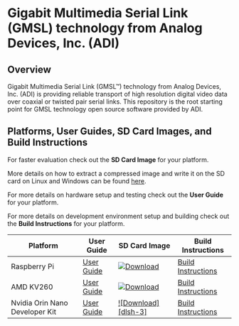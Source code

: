 # Gigabit Multimedia Serial Link (GMSL) technology from Analog Devices, Inc. (ADI)

## Overview
Gigabit Multimedia Serial Link (GMSL™) technology from Analog Devices, Inc. (ADI) is providing reliable transport of high resolution digital video data
over coaxial or twisted pair serial links. This repository is the root starting point for GMSL technology open source software provided by ADI.

## Platforms, User Guides, SD Card Images, and Build Instructions

For faster evaluation check out the **SD Card Image** for your platform.

More details on how to extract a compressed image and write it on the SD card on Linux and Windows can be found [here][sdcard-burn].

[sdcard-burn]: http://github.com/analogdevicesinc/aditof_sdk/blob/master/doc/sdcard_burn.md

For more details on hardware setup and testing check out the **User Guide** for your platform.

For more details on development environment setup and building check out the **Build Instructions** for your platform.

| Platform                       | User Guide         | SD Card Image               | Build Instructions         |
| ------------------------------ | ------------------ | --------------------------- | -------------------------- |
| Raspberry Pi                   | [User Guide][ug-0] | [![Download][dlsh-0]][dl-0] | [Build Instructions][bi-0] |
| AMD KV260                      | [User Guide][ug-1] | [![Download][dlsh-2]][dl-1] | [Build Instructions][bi-1] |
| Nvidia Orin Nano Developer Kit | [User Guide][ug-2] | [![Download][dlsh-3]][dl-2] | [Build Instructions][bi-2] |

[ug-0]: https://wiki.analog.com/resources/eval/user-guides/ad-gmslcamrpi-adp/ug_rpi
[ug-1]: https://wiki.analog.com/resources/eval/user-guides/ad-gmslcamrpi-adp/ug_amd_kria
[ug-2]: https://wiki.analog.com/resources/eval/user-guides/ad-gmslcamrpi-adp/ug_nvidia_jetson_orin_nano

[bi-0]: https://github.com/analogdevicesinc/linux/blob/gmsl/rpi-6.1.y/README-GMSL.md
[bi-1]: https://github.com/analogdevicesinc/linux/blob/gmsl/xilinx_v6.1_LTS/README-GMSL.md
[bi-2]: https://github.com/analogdevicesinc/nvidia/tree/gmsl/main/README.md

[dlsh-0]: https://img.shields.io/badge/release-RPI_Image-blue.svg
[dlsh-1]: https://img.shields.io/badge/release-KV260_Image-blue.svg
[dlsh-2]: https://img.shields.io/badge/release-Nvidia_Orin_Nano_Image-blue.svg

[dl-0]: #none
[dl-1]: #none
[dl-2]: #none

